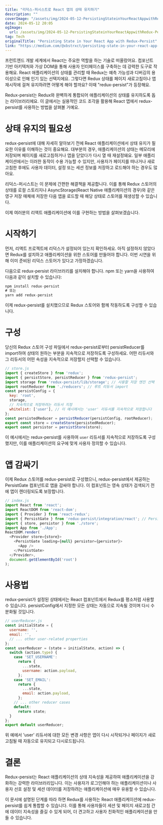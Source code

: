 ```yaml
---
title: "리덕스-퍼시스트로 React 앱의 상태 유지하기"
description: ""
coverImage: "/assets/img/2024-05-12-PersistingStateinYourReactAppwithRedux-Persist_0.png"
date: 2024-05-12 20:05
ogImage: 
  url: /assets/img/2024-05-12-PersistingStateinYourReactAppwithRedux-Persist_0.png
tag: Tech
originalTitle: "Persisting State in Your React App with Redux-Persist"
link: "https://medium.com/@xbstrxct/persisting-state-in-your-react-app-with-redux-persist-1e7dd877c58a"
---
```



프런트엔드 개발 세계에서 React는 주요한 역할을 하는 기술로 떠올랐어요. 컴포넌트 기반 아키텍처와 가상 DOM을 통해 사용자 인터페이스를 구축하는 데 강력한 도구로 작용해요. React 애플리케이션의 상태를 관리할 때 Redux는 예측 가능성과 디버깅의 용이성으로 인해 인기 있는 선택지에요. 그렇다면 Redux 상태를 페이지 새로고침이나 앱 재시작에 걸쳐 유지하려면 어떻게 해야 할까요? 이때 "redux-persist"가 등장해요.

Redux-persist는 Redux와 완벽하게 통합되어 애플리케이션의 상태를 유지하도록 돕는 라이브러리에요. 이 글에서는 실용적인 코드 조각을 활용해 React 앱에서 redux-persist를 사용하는 방법을 살펴볼 거예요.

# 상태 유지의 필요성

redux-persist에 대해 자세히 알아보기 전에 React 애플리케이션에서 상태 유지가 필요한 이유를 이해하는 것이 중요해요. 대부분의 경우, 애플리케이션의 상태는 메모리에 저장되며 페이지를 새로고침하거나 앱을 닫았다가 다시 열 때 재설정돼요. 일부 애플리케이션에서는 이러한 동작이 수용 가능할 수 있지만, 사용자가 페이지를 떠나거나 새로고침한 후에도 사용자 데이터, 설정 또는 세션 정보를 저장하고 로드해야 하는 경우도 많아요.



리덕스-퍼시스트는 이 문제에 간편한 해결책을 제공합니다. 이를 통해 Redux 스토어의 상태를 로컬 스토리지나 AsyncStorage(React Native 애플리케이션의 경우)와 같은 영구 저장 매체에 저장한 다음 앱을 로드할 때 해당 상태로 스토어를 재생성할 수 있습니다.

이제 여러분의 리액트 애플리케이션에 이를 구현하는 방법을 살펴보겠습니다.

# 시작하기

먼저, 리액트 프로젝트에 리덕스가 설정되어 있는지 확인하세요. 아직 설정하지 않았다면 Redux를 설치하고 애플리케이션을 위한 스토어를 만들어야 합니다. 이번 시연을 위해 이미 준비된 리덕스 스토어가 있다고 가정하겠습니다.



다음으로 redux-persist 라이브러리를 설치해야 합니다. npm 또는 yarn을 사용하여 다음과 같이 설치할 수 있습니다:

```js
npm install redux-persist
# 또는
yarn add redux-persist
```

이제 redux-persist를 설치했으므로 Redux 스토어와 함께 작동하도록 구성할 수 있습니다.

# 구성



당신의 Redux 스토어 구성 파일에서 redux-persist로부터 persistReducer를 import하여 상태의 원하는 부분을 지속적으로 저장하도록 구성하세요. 어떤 리듀서와 그 리듀서의 어떤 속성을 지속적으로 저장할지 선택할 수 있습니다.

```js
// store.js
import { createStore } from 'redux';
import { persistStore, persistReducer } from 'redux-persist';
import storage from 'redux-persist/lib/storage'; // 사용할 저장 엔진 선택
import rootReducer from './reducers'; // 루트 리듀서 import
const persistConfig = {
  key: 'root',
  storage,
  // 지속적으로 저장하려는 리듀서 지정
  whitelist: ['user'], // 이 예시에서는 'user' 리듀서를 지속적으로 저장합니다
};
const persistedReducer = persistReducer(persistConfig, rootReducer);
export const store = createStore(persistedReducer);
export const persistor = persistStore(store);
```

이 예시에서는 redux-persist를 사용하여 `user` 리듀서를 지속적으로 저장하도록 구성했지만, 이를 애플리케이션의 요구에 맞게 사용자 정의할 수 있습니다.

# 앱 감싸기



이제 Redux 스토어를 redux-persist로 구성했으니, redux-persist에서 제공하는 PersistGate 컴포넌트로 앱을 감싸야 합니다. 이 컴포넌트는 영속 상태가 검색되기 전에 앱이 렌더링되도록 보장합니다.

```js
// index.js
import React from 'react';
import ReactDOM from 'react-dom';
import { Provider } from 'react-redux';
import { PersistGate } from 'redux-persist/integration/react'; // PersistGate 가져오기
import { store, persistor } from './store';
import App from './App';
ReactDOM.render(
  <Provider store={store}>
    <PersistGate loading={null} persistor={persistor}>
      <App />
    </PersistGate>
  </Provider>,
  document.getElementById('root')
);
```

# 사용법

redux-persist가 설정된 상태에서는 React 컴포넌트에서 Redux를 평소처럼 사용할 수 있습니다. persistConfig에서 지정한 모든 상태는 자동으로 지속될 것이며 다시 수분화될 것입니다.



```js
// userReducer.js
const initialState = {
  username: '',
  email: '',
  // ... other user-related properties
};
const userReducer = (state = initialState, action) => {
  switch (action.type) {
    case 'SET_USERNAME':
      return {
        ...state,
        username: action.payload,
      };
    case 'SET_EMAIL':
      return {
        ...state,
        email: action.payload,
      };
    // ... other reducer cases
    default:
      return state;
  }
};
export default userReducer;
```

위 예에서 'user' 리듀서에 대한 모든 변경 사항은 앱이 다시 시작되거나 페이지가 새로고침될 때 자동으로 유지되고 다시로드됩니다.

# 결론

Redux-persist는 React 애플리케이션의 상태 지속성을 제공하여 애플리케이션을 강화하는 강력한 라이브러리입니다. 이는 사용자가 로그인해야 하는 애플리케이션이나 사용자 선호 설정 및 세션 데이터를 저장하려는 애플리케이션에 매우 유용할 수 있습니다.




이 문서에 설명된 단계를 따라 하면 Redux를 사용하는 React 애플리케이션에 redux-persist를 쉽게 통합할 수 있습니다. 이를 통해 사용자들이 세션 및 페이지 새로고침 간에 데이터 지속성을 즐길 수 있게 되어, 더 견고하고 사용자 친화적인 애플리케이션을 만들 수 있습니다.